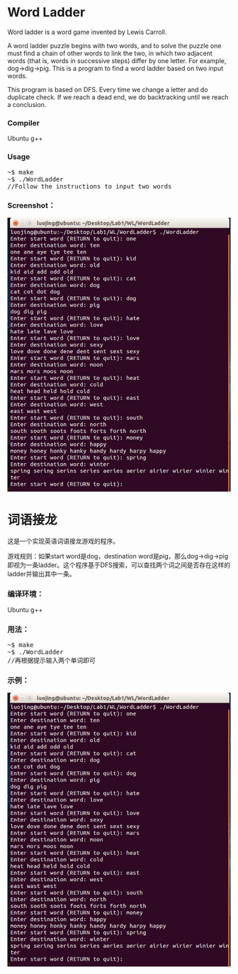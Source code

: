 # Word Ladder

Word ladder is a word game invented by Lewis Carroll. 

A word ladder puzzle begins with two words, and to solve the puzzle one must find a chain of other words to link the two, in which two adjacent words (that is, words in successive steps) differ by one letter. For example, dog->dig->pig. This is a program to find a word ladder based on two input words.

This program is based on DFS. Every time we change a letter and do duplicate check. If we reach a dead end, we do backtracking until we reach a conclusion.

### Compiler

Ubuntu g++

### Usage

<pre>
~$ make
~$ ./WordLadder
//Follow the instructions to input two words
</pre>

### Screenshot：

![](./screenshot.jpg)

# 词语接龙

这是一个实现英语词语接龙游戏的程序。

游戏规则：如果start word是dog，destination word是pig，那么dog->dig->pig即视为一条ladder。这个程序基于DFS搜索，可以查找两个词之间是否存在这样的ladder并输出其中一条。

### 编译环境：

Ubuntu g++

### 用法：

<pre>
~$ make
~$ ./WordLadder
//再根据提示输入两个单词即可
</pre>

### 示例：

![](./screenshot.jpg)
